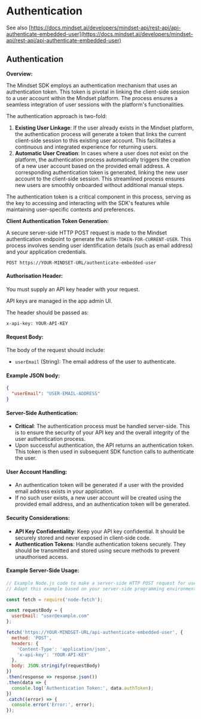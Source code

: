 # Authentication

See also [https://docs.mindset.ai/developers/mindset-api/rest-api/api-authenticate-embedded-user](https://docs.mindset.ai/developers/mindset-api/rest-api/api-authenticate-embedded-user)

## Authentication

**Overview:**

The Mindset SDK employs an authentication mechanism that uses an authentication token. This token is pivotal in linking the client-side session to a user account within the Mindset platform. The process ensures a seamless integration of user sessions with the platform's functionalities.

The authentication approach is two-fold:

1. **Existing User Linkage**: If the user already exists in the Mindset platform, the authentication process will generate a token that links the current client-side session to this existing user account. This facilitates a continuous and integrated experience for returning users.
2. **Automatic User Creation**: In cases where a user does not exist on the platform, the authentication process automatically triggers the creation of a new user account based on the provided email address. A corresponding authentication token is generated, linking the new user account to the client-side session. This streamlined process ensures new users are smoothly onboarded without additional manual steps.

The authentication token is a critical component in this process, serving as the key to accessing and interacting with the SDK's features while maintaining user-specific contexts and preferences.

**Client Authentication Token Generation:**

A secure server-side HTTP POST request is made to the Mindset authentication endpoint to generate the `AUTH-TOKEN-FOR-CURRENT-USER`. This process involves sending user identification details (such as email address) and your application credentials.

```
POST https://YOUR-MINDSET-URL/authenticate-embedded-user
```

#### **Authorisation Header:**

You must supply an API key header with your request.

API keys are managed in the app admin UI.

The header should be passed as:

```
x-api-key: YOUR-API-KEY
```

#### **Request Body:**

The body of the request should include:

* `userEmail` (String): The email address of the user to authenticate.

#### Example JSON body:

```json
{
  "userEmail": "USER-EMAIL-ADDRESS"
}
```

#### **Server-Side Authentication:**

* **Critical**: The authentication process must be handled server-side. This is to ensure the security of your API key and the overall integrity of the user authentication process.
* Upon successful authentication, the API returns an authentication token. This token is then used in subsequent SDK function calls to authenticate the user.

#### **User Account Handling:**

* An authentication token will be generated if a user with the provided email address exists in your application.
* If no such user exists, a new user account will be created using the provided email address, and an authentication token will be generated.

#### **Security Considerations:**

* **API Key Confidentiality**: Keep your API key confidential. It should be securely stored and never exposed in client-side code.
* **Authentication Tokens**: Handle authentication tokens securely. They should be transmitted and stored using secure methods to prevent unauthorised access.

#### **Example Server-Side Usage:**

```javascript
// Example Node.js code to make a server-side HTTP POST request for user authentication
// Adapt this example based on your server-side programming environment

const fetch = require('node-fetch');

const requestBody = {
  userEmail: "user@example.com"
};

fetch('https://YOUR-MINDSET-URL/api-authenticate-embedded-user', {
  method: 'POST',
  headers: {
    'Content-Type': 'application/json',
    'x-api-key': 'YOUR-API-KEY'
  },
  body: JSON.stringify(requestBody)
})
.then(response => response.json())
.then(data => {
  console.log('Authentication Token:', data.authToken);
})
.catch((error) => {
  console.error('Error:', error);
});
```
